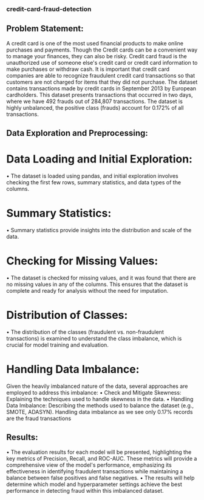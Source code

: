 ### credit-card-fraud-detection

## Problem Statement:
   A credit card is one of the most used financial products to make online purchases and payments. Though the Credit cards can be a convenient way to manage your finances, they can also be risky. Credit card fraud is the unauthorized use of someone else's credit card or credit card information to make purchases or withdraw cash. It is important that credit card companies are able to recognize fraudulent credit card transactions so that customers are not charged for items that they did not purchase. The dataset contains transactions made by credit cards in September 2013 by European cardholders. This dataset presents transactions that occurred in two days, where we have 492 frauds out of 284,807 transactions. The dataset is highly unbalanced, the positive class (frauds) account for 0.172% of all transactions.

## Data Exploration and Preprocessing:

# Data Loading and Initial Exploration: 
•	The dataset is loaded using pandas, and initial exploration involves checking the first few rows, summary statistics, and data types of the columns. 
# Summary Statistics: 
•	Summary statistics provide insights into the distribution and scale of the data. 
# Checking for Missing Values: 
•	The dataset is checked for missing values, and it was found that there are no missing values in any of the columns. This ensures that the dataset is complete and ready for analysis without the need for imputation. 
# Distribution of Classes: 
•	The distribution of the classes (fraudulent vs. non-fraudulent transactions) is examined to understand the class imbalance, which is crucial for model training and evaluation. 
# Handling Data Imbalance: 
Given the heavily imbalanced nature of the data, several approaches are employed to address this imbalance:
•	Check and Mitigate Skewness: Explaining the techniques used to handle skewness in the data. 
•	Handling Data Imbalance: Describing the methods used to balance the dataset (e.g., SMOTE, ADASYN). Handling data imbalance as we see only 0.17% records are the fraud transactions 

## Results:
•	The evaluation results for each model will be presented, highlighting the key metrics of Precision, Recall, and ROC-AUC. These metrics will provide a comprehensive view of the model's performance, emphasizing its effectiveness in identifying fraudulent transactions while maintaining a balance between false positives and false negatives. 
•	The results will help determine which model and hyperparameter settings achieve the best performance in detecting fraud within this imbalanced dataset.


  
